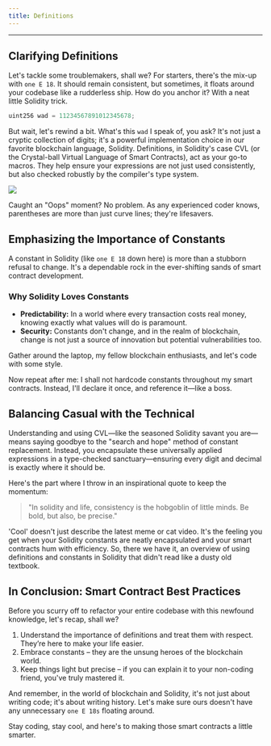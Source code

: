 ```yaml
---
title: Definitions
---
```


---

## Clarifying Definitions

Let's tackle some troublemakers, shall we? For starters, there's the mix-up with `one E 18`. It should remain consistent, but sometimes, it floats around your codebase like a rudderless ship. How do you anchor it? With a neat little Solidity trick.

```js
uint256 wad = 11234567891012345678;
```

But wait, let's rewind a bit. What's this `wad` I speak of, you ask? It's not just a cryptic collection of digits; it's a powerful implementation choice in our favorite blockchain language, Solidity. Definitions, in Solidity's case CVL (or the Crystal-ball Virtual Language of Smart Contracts), act as your go-to macros. They help ensure your expressions are not just used consistently, but also checked robustly by the compiler's type system.

![](https://cdn.videotap.com/618/screenshots/hNgRsRV1kP1osCPCke0W-17.25.png)

Caught an "Oops" moment? No problem. As any experienced coder knows, parentheses are more than just curve lines; they're lifesavers.

## Emphasizing the Importance of Constants

A constant in Solidity (like `one E 18` down here) is more than a stubborn refusal to change. It's a dependable rock in the ever-shifting sands of smart contract development.

### Why Solidity Loves Constants

- **Predictability:** In a world where every transaction costs real money, knowing exactly what values will do is paramount.
- **Security:** Constants don't change, and in the realm of blockchain, change is not just a source of innovation but potential vulnerabilities too.

Gather around the laptop, my fellow blockchain enthusiasts, and let's code with some style.

Now repeat after me: I shall not hardcode constants throughout my smart contracts. Instead, I'll declare it once, and reference it—like a boss.

## Balancing Casual with the Technical

Understanding and using CVL—like the seasoned Solidity savant you are—means saying goodbye to the "search and hope" method of constant replacement. Instead, you encapsulate these universally applied expressions in a type-checked sanctuary—ensuring every digit and decimal is exactly where it should be.

Here's the part where I throw in an inspirational quote to keep the momentum:

> "In solidity and life, consistency is the hobgoblin of little minds. Be bold, but also, be precise."

'Cool' doesn't just describe the latest meme or cat video. It's the feeling you get when your Solidity constants are neatly encapsulated and your smart contracts hum with efficiency. So, there we have it, an overview of using definitions and constants in Solidity that didn't read like a dusty old textbook.

## In Conclusion: Smart Contract Best Practices

Before you scurry off to refactor your entire codebase with this newfound knowledge, let's recap, shall we?

1. Understand the importance of definitions and treat them with respect. They’re here to make your life easier.
2. Embrace constants – they are the unsung heroes of the blockchain world.
3. Keep things light but precise – if you can explain it to your non-coding friend, you've truly mastered it.

And remember, in the world of blockchain and Solidity, it's not just about writing code; it's about writing history. Let's make sure ours doesn't have any unnecessary `one E 18s` floating around.

Stay coding, stay cool, and here's to making those smart contracts a little smarter.
